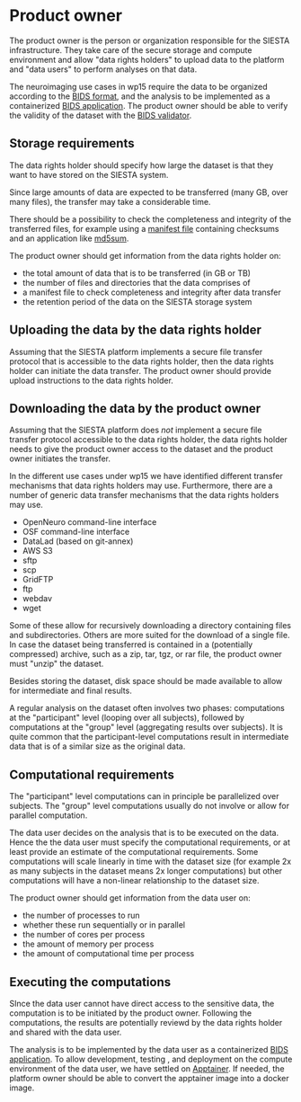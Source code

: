 # Product owner

The product owner is the person or organization responsible for the SIESTA infrastructure. They take care of the secure storage and compute environment and allow "data rights holders" to upload data to the platform and "data users" to perform analyses on that data.

The neuroimaging use cases in wp15 require the data to be organized according to the [BIDS format](http://bids-standard.org/), and the analysis to be implemented as a containerized [BIDS application](https://doi.org/10.1371/journal.pcbi.1005209). The product owner should be able to verify the validity of the dataset with the [BIDS validator](https://bids-standard.github.io/bids-validator/).

## Storage requirements

The data rights holder should specify how large the dataset is that they want to have stored on the SIESTA system.

Since large amounts of data are expected to be transferred (many GB, over many files), the transfer may take a considerable time.

There should be a possibility to check the completeness and integrity of the transferred files, for example using a [manifest file](https://en.wikipedia.org/wiki/Manifest_file) containing checksums and an application like [md5sum](https://en.wikipedia.org/wiki/Md5sum).

The product owner should get information from the data rights holder on:

- the total amount of data that is to be transferred (in GB or TB)
- the number of files and directories that the data comprises of
- a manifest file to check completeness and integrity after data transfer
- the retention period of the data on the SIESTA storage system

## Uploading the data by the data rights holder

Assuming that the SIESTA platform implements a secure file transfer protocol that is accessible to the data rights holder, then the data rights holder can initiate the data transfer. The product owner should provide upload instructions to the data rights holder.

## Downloading the data by the product owner

Assuming that the SIESTA platform does _not_ implement a secure file transfer protocol accessible to the data rights holder, the data rights holder needs to give the product owner access to the dataset and the product owner initiates the transfer.

In the different use cases under wp15 we have identified different transfer mechanisms that data rights holders may use. Furthermore, there are a number of generic data transfer mechanisms that the data rights holders may use.

- OpenNeuro command-line interface
- OSF command-line interface
- DataLad (based on git-annex)
- AWS S3
- sftp
- scp
- GridFTP
- ftp
- webdav
- wget

Some of these allow for recursively downloading a directory containing files and subdirectories. Others are more suited for the download of a single file. In case the dataset being transferred is contained in a (potentially compressed) archive, such as a zip, tar, tgz, or rar file, the product owner must "unzip" the dataset.  

Besides storing the dataset, disk space should be made available to allow for intermediate and final results.

A regular analysis on the dataset often involves two phases: computations at the "participant" level (looping over all subjects), followed by computations at the "group" level (aggregating results over subjects). It is quite common that the participant-level computations result in intermediate data that is of a similar size as the original data.

## Computational requirements

The "participant" level computations can in principle be parallelized over subjects. The "group" level computations usually do not involve or allow for parallel computation.

The data user decides on the analysis that is to be executed on the data. Hence the the data user must specify the computational requirements, or at least provide an estimate of the computational requirements. Some computations will scale linearly in time with the dataset size (for example 2x as many subjects in the dataset means 2x longer computations) but other computations will have a non-linear relationship to the dataset size.

The product owner should get information from the data user on:

- the number of processes to run
- whether these run sequentially or in parallel
- the number of cores per process
- the amount of memory per process
- the amount of computational time per process

## Executing the computations

SInce the data user cannot have direct access to the sensitive data, the computation is to be initiated by the product owner. Following the computations, the results are potentially reviewd by the data rights holder and shared with the data user.

The analysis is to be implemented by the data user as a containerized [BIDS application](https://doi.org/10.1371/journal.pcbi.1005209). To allow development, testing , and deployment on the compute environment of the data user, we have settled on [Apptainer](https://apptainer.org). If needed, the platform owner should be able to convert the apptainer image into a docker image.
